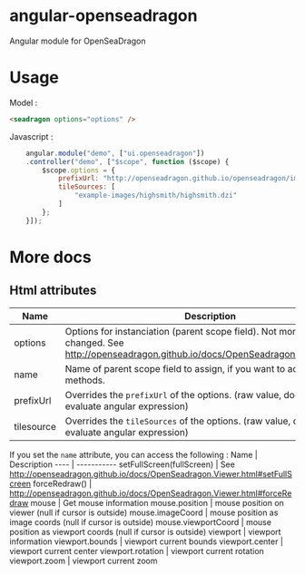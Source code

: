 angular-openseadragon
=====================

Angular module for OpenSeaDragon

# Usage
Model :
```html
<seadragon options="options" />
```
Javascript :
```javascript
    angular.module("demo", ["ui.openseadragon"])
    .controller("demo", ["$scope", function ($scope) {
        $scope.options = {
            prefixUrl: "http://openseadragon.github.io/openseadragon/images/",
            tileSources: [
                "example-images/highsmith/highsmith.dzi"
            ]
        };
    }]);
```
# More docs
## Html attributes
Name | Description
---- | -----------
options | Options for instanciation (parent scope field). Not monitored if changed. See http://openseadragon.github.io/docs/OpenSeadragon.html#Options
name | Name of parent scope field to assign, if you want to access methods.
prefixUrl | Overrides the `prefixUrl` of the options. (raw value, does not evaluate angular expression)
tilesource | Overrides the `tileSources` of the options. (raw value, does not evaluate angular expression)

If you set the `name` attribute, you can access the following :
Name | Description
---- | -----------
setFullScreen(fullScreen) | See http://openseadragon.github.io/docs/OpenSeadragon.Viewer.html#setFullScreen
forceRedraw() | http://openseadragon.github.io/docs/OpenSeadragon.Viewer.html#forceRedraw
mouse | Get mouse information
mouse.position | mouse position on viewer (null if cursor is outside)
mouse.imageCoord | mouse position as image coords (null if cursor is outside)
mouse.viewportCoord | mouse position as viewport coords (null if cursor is outside)
viewport | viewport information
viewport.bounds | viewport current bounds
viewport.center | viewport current center
viewport.rotation | viewport current rotation
viewport.zoom | viewport current zoom
